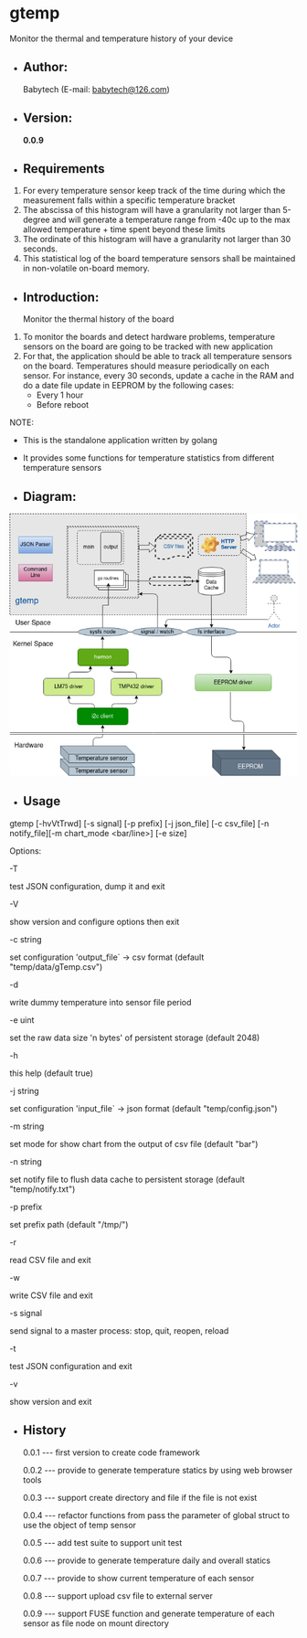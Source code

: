 # gtemp
Monitor the thermal and temperature history of your device

- Author:
  -
  Babytech (E-mail:  babytech@126.com)

- Version:
  -
  **0.0.9**

- Requirements
  -
1. For every temperature sensor keep track of the time during which the measurement falls within a specific temperature bracket
2. The abscissa of this histogram will have a granularity not larger than 5-degree and will generate a temperature range from -40c up to the max allowed temperature + time spent beyond these limits
3. The ordinate of this histogram will have a granularity not larger than 30 seconds.
4. This statistical log of the board temperature sensors shall be maintained in non-volatile on-board memory.

- Introduction:
  -
  Monitor the thermal history of the board
1. To monitor the boards and detect hardware problems, temperature sensors on the board are going to be tracked with new application
2. For that, the application should be able to track all temperature sensors on the board. Temperatures should measure periodically on each sensor.
   For instance, every 30 seconds, update a cache in the RAM and do a date file update in EEPROM by the following cases:
   - Every 1 hour
   - Before reboot

  NOTE:
  - This is the standalone application written by golang
  - It provides some functions for temperature statistics from different temperature sensors

- Diagram:
  -
![](images/gtemp.png)

- Usage
  -

gtemp [-hvVtTrwd] [-s signal] [-p prefix] [-j json_file] [-c csv_file] [-n notify_file][-m chart_mode <bar/line>] [-e size]

Options:

-T

test JSON configuration, dump it and exit

-V

show version and configure options then exit

-c string

set configuration 'output_file` -> csv format (default "temp/data/gTemp.csv")

-d

write dummy temperature into sensor file period

-e uint

set the raw data size 'n bytes' of persistent storage <eeprom> (default 2048)

-h

this help (default true)

-j string

set configuration 'input_file` -> json format (default "temp/config.json")

-m string

set mode for show chart from the output of csv file (default "bar")

-n string

set notify file to flush data cache to persistent storage <eeprom> (default "temp/notify.txt")

-p prefix

set prefix path (default "/tmp/")

-r

read CSV file and exit

-w

write CSV file and exit

-s signal

send signal to a master process: stop, quit, reopen, reload

-t

test JSON configuration and exit

-v

show version and exit


- History
  -
  0.0.1 --- first version to create code framework

  0.0.2 --- provide to generate temperature statics by using web browser tools

  0.0.3 --- support create directory and file if the file is not exist

  0.0.4 --- refactor functions from pass the parameter of global struct to use the object of temp sensor

  0.0.5 --- add test suite to support unit test

  0.0.6 --- provide to generate temperature daily and overall statics

  0.0.7 --- provide to show current temperature of each sensor

  0.0.8 --- support upload csv file to external server

  0.0.9 --- support FUSE function and generate temperature of each sensor as file node on mount directory


